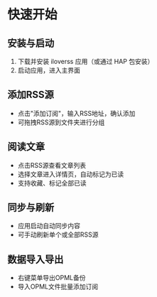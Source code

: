 # 快速开始

## 安装与启动
1. 下载并安装 iloverss 应用（或通过 HAP 包安装）
2. 启动应用，进入主界面

## 添加RSS源
- 点击"添加订阅"，输入RSS地址，确认添加
- 可拖拽RSS源到文件夹进行分组

## 阅读文章
- 点击RSS源查看文章列表
- 选择文章进入详情页，自动标记为已读
- 支持收藏、标记全部已读

## 同步与刷新
- 应用启动自动同步内容
- 可手动刷新单个或全部RSS源

## 数据导入导出
- 右键菜单导出OPML备份
- 导入OPML文件批量添加订阅 